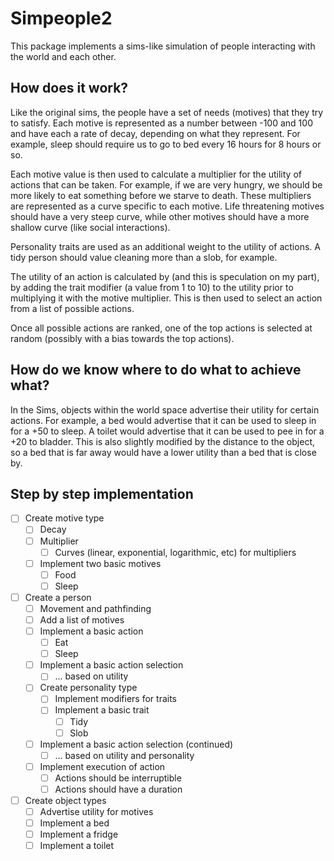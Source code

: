 # Simpeople2

This package implements a sims-like simulation of people interacting with the world and each other.

## How does it work?

Like the original sims, the people have a set of needs (motives) that they try to satisfy. Each motive is represented as a number between -100 and 100 and have each a rate of decay, depending on what they represent. For example, sleep should require us to go to bed every 16 hours for 8 hours or so. 

Each motive value is then used to calculate a multiplier for the utility of actions that can be taken. For example, if we are very hungry, we should be more likely to eat something before we starve to death.
These multipliers are represented as a curve specific to each motive. Life threatening motives should have a very steep curve, while other motives should have a more shallow curve (like social interactions).

Personality traits are used as an additional weight to the utility of actions. A tidy person should value cleaning more than a slob, for example.

The utility of an action is calculated by (and this is speculation on my part), by adding the trait modifier (a value from 1 to 10) to the utility prior to multiplying it with the motive multiplier. This is then used to select an action from a list of possible actions.

Once all possible actions are ranked, one of the top actions is selected at random (possibly with a bias towards the top actions).

## How do we know where to do what to achieve what?

In the Sims, objects within the world space advertise their utility for certain actions. For example, a bed would advertise that it can be used to sleep in for a +50 to sleep. A toilet would advertise that it can be used to pee in for a +20 to bladder. This is also slightly modified by the distance to the object, so a bed that is far away would have a lower utility than a bed that is close by.

## Step by step implementation

- [ ] Create motive type
    - [ ] Decay
    - [ ] Multiplier
        - [ ] Curves (linear, exponential, logarithmic, etc) for multipliers
    - [ ] Implement two basic motives
        - [ ] Food
        - [ ] Sleep
- [ ] Create a person
    - [ ] Movement and pathfinding
    - [ ] Add a list of motives
    - [ ] Implement a basic action
        - [ ] Eat
        - [ ] Sleep
    - [ ] Implement a basic action selection
        - [ ] ... based on utility
    - [ ] Create personality type
        - [ ] Implement modifiers for traits
        - [ ] Implement a basic trait
            - [ ] Tidy
            - [ ] Slob
    - [ ] Implement a basic action selection (continued)
        - [ ] ... based on utility and personality
    - [ ] Implement execution of action
        - [ ] Actions should be interruptible
        - [ ] Actions should have a duration
- [ ] Create object types
    - [ ] Advertise utility for motives
    - [ ] Implement a bed
    - [ ] Implement a fridge
    - [ ] Implement a toilet